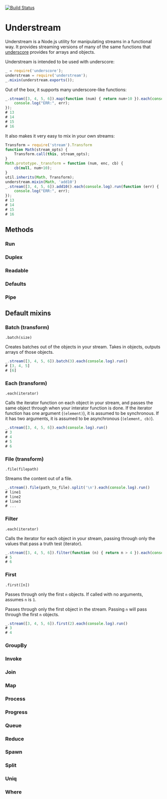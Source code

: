 [![Build Status](https://secure.travis-ci.org/Clever/understream.png)](http://travis-ci.org/Clever/understream)

# Understream

Understream is a Node.js utility for manipulating streams in a functional way. It provides streaming versions of many of the same functions that [underscore](http://underscorejs.org) provides for arrays and objects.

Understream is intended to be used with underscore:
```javascript
_ = require('underscore');
understream = require('understream');
_.mixin(understream.exports());
```

Out of the box, it supports many underscore-like functions:
```javascript
_.stream([3, 4, 5, 6]).map(function (num) { return num+10 }).each(console.log).run(function (err) {
    console.log("ERR:", err);
});
# 13
# 14
# 15
# 16
```

It also makes it very easy to mix in your own streams:

```javascript
Transform = require('stream').Transform
function Math(stream_opts) {
    Transform.call(this, stream_opts);
}
Math.prototype._transform = function (num, enc, cb) {
    cb(null, num+10);
}
util.inherits(Math, Transform);
understream.mixin(Math, 'add10')
_.stream([3, 4, 5, 6]).add10().each(console.log).run(function (err) {
    console.log("ERR:", err);
});
# 13
# 14
# 15
# 16
```

## Methods

### Run
### Duplex
### Readable
### Defaults
### Pipe

## Default mixins

### Batch (transform)
`.batch(size)`

Creates batches out of the objects in your stream. Takes in objects, outputs arrays of those objects.

```javascript
_.stream([3, 4, 5, 6]).batch(3).each(console.log).run()
# [3, 4, 5]
# [6]
```

### Each (transform)
`.each(iterator)`

Calls the iterator function on each object in your stream, and passes the same object through when your interator function is done. If the iterator function has one argument (`(element)`), it is assumed to be synchronous. If it has two arguments, it is assumed to be asynchronous (`(element, cb)`).

```javascript
_.stream([3, 4, 5, 6]).each(console.log).run()
# 3
# 4
# 5
# 6
```

### File (transform)
`.file(filepath)`

Streams the content out of a file.

```javascript
_.stream().file(path_to_file).split('\n').each(console.log).run()
# line1
# line2
# line3
# ...
```

### Filter
`.each(iterator)`

Calls the iterator for each object in your stream, passing through only the values that pass a truth test (iterator).

```javascript
_.stream([3, 4, 5, 6]).filter(function (n) { return n > 4 }).each(console.log).run()
# 5
# 6
```

### First
`.first([n])`

Passes through only the first `n` objects. If called with no arguments, assumes `n` is `1`.

Passes through only the first object in the stream. Passing `n` will pass through the first `n` objects.

```javascript
_.stream([3, 4, 5, 6]).first(2).each(console.log).run()
# 3
# 4
```

### GroupBy

### Invoke

### Join

### Map

### Process

### Progress

### Queue

### Reduce

### Spawn

### Split

### Uniq

### Where
